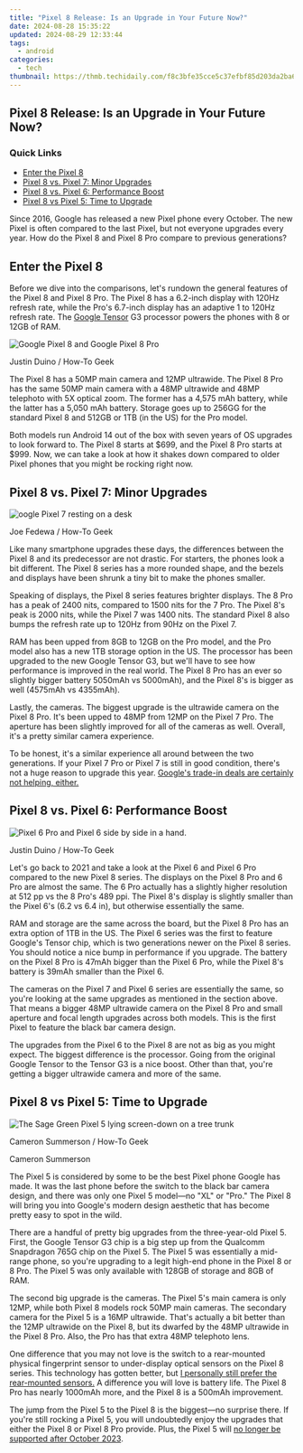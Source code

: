 ```yaml
---
title: "Pixel 8 Release: Is an Upgrade in Your Future Now?"
date: 2024-08-28 15:35:22
updated: 2024-08-29 12:33:44
tags:
  - android
categories:
  - tech
thumbnail: https://thmb.techidaily.com/f8c3bfe35cce5c37efbf85d203da2ba6c70ae952a01231a15536e05f0907b970.png
---
```


## Pixel 8 Release: Is an Upgrade in Your Future Now?

### Quick Links

* [Enter the Pixel 8](https://youtube-lab.techidaily.com/ed-2024-approved-million-viewer-milestone-and-associated-income-levels/)
* [Pixel 8 vs. Pixel 7: Minor Upgrades](https://youtube-webster.techidaily.com/ed-in-2024-building-successful-youtube-collaborations-step-by-step/)
* [Pixel 8 vs. Pixel 6: Performance Boost](https://youtube-blog.techidaily.com/n-2024-your-path-to-youtube-stardom-six-simple-steps-for-greater-visibility/)
* [Pixel 8 vs Pixel 5: Time to Upgrade](https://ios-unlock.techidaily.com/in-2024-passfab-iphone-6-plus-backup-unlocker-top-4-alternatives-by-drfone-ios/)

 Since 2016, Google has released a new Pixel phone every October. The new Pixel is often compared to the last Pixel, but not everyone upgrades every year. How do the Pixel 8 and Pixel 8 Pro compare to previous generations?

##  Enter the Pixel 8

 Before we dive into the comparisons, let's rundown the general features of the Pixel 8 and Pixel 8 Pro. The Pixel 8 has a 6.2-inch display with 120Hz refresh rate, while the Pro's 6.7-inch display has an adaptive 1 to 120Hz refresh rate. The [Google Tensor](https://howto.techidaily.com/8-ultimate-fixes-for-google-play-your-xiaomi-redmi-k70-pro-isnt-compatible-drfone-by-drfone-fix-android-problems-fix-android-problems/) G3 processor powers the phones with 8 or 12GB of RAM.

![Google Pixel 8 and Google Pixel 8 Pro](https://static1.howtogeekimages.com/wordpress/wp-content/uploads/2023/10/53234654388_41bd822075_o.jpg) 

Justin Duino / How-To Geek

 The Pixel 8 has a 50MP main camera and 12MP ultrawide. The Pixel 8 Pro has the same 50MP main camera with a 48MP ultrawide and 48MP telephoto with 5X optical zoom. The former has a 4,575 mAh battery, while the latter has a 5,050 mAh battery. Storage goes up to 256GG for the standard Pixel 8 and 512GB or 1TB (in the US) for the Pro model.

 Both models run Android 14 out of the box with seven years of OS upgrades to look forward to. The Pixel 8 starts at $699, and the Pixel 8 Pro starts at $999\. Now, we can take a look at how it shakes down compared to older Pixel phones that you might be rocking right now.

##  Pixel 8 vs. Pixel 7: Minor Upgrades

![oogle Pixel 7 resting on a desk](https://static1.howtogeekimages.com/wordpress/wp-content/uploads/2022/10/Google-Pixel-7-Review-1-1.jpg) 

Joe Fedewa / How-To Geek

 Like many smartphone upgrades these days, the differences between the Pixel 8 and its predecessor are not drastic. For starters, the phones look a bit different. The Pixel 8 series has a more rounded shape, and the bezels and displays have been shrunk a tiny bit to make the phones smaller.

 Speaking of displays, the Pixel 8 series features brighter displays. The 8 Pro has a peak of 2400 nits, compared to 1500 nits for the 7 Pro. The Pixel 8's peak is 2000 nits, while the Pixel 7 was 1400 nits. The standard Pixel 8 also bumps the refresh rate up to 120Hz from 90Hz on the Pixel 7.

 RAM has been upped from 8GB to 12GB on the Pro model, and the Pro model also has a new 1TB storage option in the US. The processor has been upgraded to the new Google Tensor G3, but we'll have to see how performance is improved in the real world. The Pixel 8 Pro has an ever so slightly bigger battery 5050mAh vs 5000mAh), and the Pixel 8's is bigger as well (4575mAh vs 4355mAh).

 Lastly, the cameras. The biggest upgrade is the ultrawide camera on the Pixel 8 Pro. It's been upped to 48MP from 12MP on the Pixel 7 Pro. The aperture has been slightly improved for all of the cameras as well. Overall, it's a pretty similar camera experience.

 To be honest, it's a similar experience all around between the two generations. If your Pixel 7 Pro or Pixel 7 is still in good condition, there's not a huge reason to upgrade this year. [Google's trade-in deals are certainly not helping, either.](https://fox-http.techidaily.com/updated-in-2024-essential-list-premier-free-video-player-choices-for-pctabletsmartphone-users/) 

##  Pixel 8 vs. Pixel 6: Performance Boost

![Pixel 6 Pro and Pixel 6 side by side in a hand.](https://static1.howtogeekimages.com/wordpress/wp-content/uploads/2023/08/pixel6-pro-and-pixel6.jpg) 

Justin Duino / How-To Geek

 Let's go back to 2021 and take a look at the Pixel 6 and Pixel 6 Pro compared to the new Pixel 8 series. The displays on the Pixel 8 Pro and 6 Pro are almost the same. The 6 Pro actually has a slightly higher resolution at 512 pp vs the 8 Pro's 489 ppi. The Pixel 8's display is slightly smaller than the Pixel 6's (6.2 vs 6.4 in), but otherwise essentially the same.

 RAM and storage are the same across the board, but the Pixel 8 Pro has an extra option of 1TB in the US. The Pixel 6 series was the first to feature Google's Tensor chip, which is two generations newer on the Pixel 8 series. You should notice a nice bump in performance if you upgrade. The battery on the Pixel 8 Pro is 47mAh bigger than the Pixel 6 Pro, while the Pixel 8's battery is 39mAh smaller than the Pixel 6.

 The cameras on the Pixel 7 and Pixel 6 series are essentially the same, so you're looking at the same upgrades as mentioned in the section above. That means a bigger 48MP ultrawide camera on the Pixel 8 Pro and small aperture and focal length upgrades across both models. This is the first Pixel to feature the black bar camera design. 

 The upgrades from the Pixel 6 to the Pixel 8 are not as big as you might expect. The biggest difference is the processor. Going from the original Google Tensor to the Tensor G3 is a nice boost. Other than that, you're getting a bigger ultrawide camera and more of the same.

##  Pixel 8 vs Pixel 5: Time to Upgrade

![The Sage Green Pixel 5 lying screen-down on a tree trunk](https://static1.howtogeekimages.com/wordpress/wp-content/uploads/2020/11/54e38b9b.jpg) 

Cameron Summerson / How-To Geek

Cameron Summerson

 The Pixel 5 is considered by some to be the best Pixel phone Google has made. It was the last phone before the switch to the black bar camera design, and there was only one Pixel 5 model—no "XL" or "Pro." The Pixel 8 will bring you into Google's modern design aesthetic that has become pretty easy to spot in the wild.

 There are a handful of pretty big upgrades from the three-year-old Pixel 5\. First, the Google Tensor G3 chip is a big step up from the Qualcomm Snapdragon 765G chip on the Pixel 5\. The Pixel 5 was essentially a mid-range phone, so you're upgrading to a legit high-end phone in the Pixel 8 or 8 Pro. The Pixel 5 was only available with 128GB of storage and 8GB of RAM.

 The second big upgrade is the cameras. The Pixel 5's main camera is only 12MP, while both Pixel 8 models rock 50MP main cameras. The secondary camera for the Pixel 5 is a 16MP ultrawide. That's actually a bit better than the 12MP ultrawide on the Pixel 8, but its dwarfed by the 48MP ultrawide in the Pixel 8 Pro. Also, the Pro has that extra 48MP telephoto lens.

 One difference that you may not love is the switch to a rear-mounted physical fingerprint sensor to under-display optical sensors on the Pixel 8 series. This technology has gotten better, but [I personally still prefer the rear-mounted sensors.](https://extra-hints.techidaily.com/3dlut-mobility-boost-image-and-video-quality-for-2024/) A difference you will love is battery life. The Pixel 8 Pro has nearly 1000mAh more, and the Pixel 8 is a 500mAh improvement.

 The jump from the Pixel 5 to the Pixel 8 is the biggest—no surprise there. If you're still rocking a Pixel 5, you will undoubtedly enjoy the upgrades that either the Pixel 8 or Pixel 8 Pro provide. Plus, the Pixel 5 will [no longer be supported after October 2023](https://support.google.com/pixelphone/answer/4457705?hl=en#zippy=%2Cpixel-a-xl-earlier%2Cpixel-xl-a-a-g-a-g%2Cpixel-later-including-fold).

<ins class="adsbygoogle"
     style="display:block"
     data-ad-format="autorelaxed"
     data-ad-client="ca-pub-7571918770474297"
     data-ad-slot="1223367746"></ins>



<ins class="adsbygoogle"
     style="display:block"
     data-ad-client="ca-pub-7571918770474297"
     data-ad-slot="8358498916"
     data-ad-format="auto"
     data-full-width-responsive="true"></ins>

